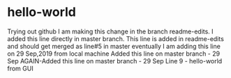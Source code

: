 # hello-world
Trying out github
I am making this change in the branch readme-edits.
I added this line directly in master branch.
This line is added in readme-edits and should get merged as line#5 in master eventually
I am adding this line on 29 Sep,2019 from local machine
Added this line on master branch - 29 Sep
AGAIN-Added this line on master branch - 29 Sep
Line 9 - hello-world from GUI
